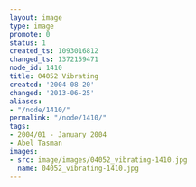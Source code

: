 ```yaml
---
layout: image
type: image
promote: 0
status: 1
created_ts: 1093016812
changed_ts: 1372159471
node_id: 1410
title: 04052 Vibrating
created: '2004-08-20'
changed: '2013-06-25'
aliases:
- "/node/1410/"
permalink: "/node/1410/"
tags:
- 2004/01 - January 2004
- Abel Tasman
images:
- src: image/images/04052_vibrating-1410.jpg
  name: 04052_vibrating-1410.jpg
---
```


